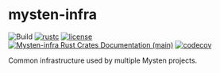 # mysten-infra

![Build](https://github.com/mystenlabs/mysten-infra/actions/workflows/rust.yml/badge.svg)
[![rustc](https://img.shields.io/badge/rustc-1.60+-blue?style=flat-square&logo=rust)](https://www.rust-lang.org)
[![license](https://img.shields.io/badge/license-Apache-blue.svg?style=flat-square)](LICENSE)
[![Mysten-infra Rust Crates Documentation (main)](https://img.shields.io/badge/docs-main-0f0)](https://mystenlabs.github.io/mysten-infra)
[![codecov](https://codecov.io/gh/MystenLabs/mysten-infra/branch/main/graph/badge.svg?token=JFDHKUFRWS)](https://codecov.io/gh/MystenLabs/mysten-infra)

Common infrastructure used by multiple Mysten projects.
